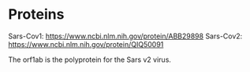 
Proteins 
===============
Sars-Cov1: https://www.ncbi.nlm.nih.gov/protein/ABB29898 
Sars-Cov2: https://www.ncbi.nlm.nih.gov/protein/QIQ50091

The orf1ab is the polyprotein for the Sars v2 virus. 

